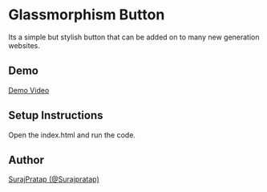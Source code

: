 # Glassmorphism Button

Its a simple but stylish button that can be added on to many new generation websites.
<br>

## Demo

[Demo Video](https://user-images.githubusercontent.com/92919173/215928271-20ce7503-9cec-4b1a-a431-dd85d43c3b5d.mp4)
<br>

## Setup Instructions
Open the index.html and run the code.
<br>

## Author
[SurajPratap (@Surajpratap)](https://github.com/SurajPratap10)




